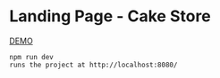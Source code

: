 # Landing Page - Cake Store

[DEMO](https://daph3105.github.io/landing-page/dist/index.html)

```npm command
npm run dev
runs the project at http://localhost:8080/
```
